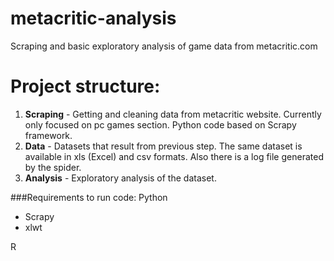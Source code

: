 metacritic-analysis
===================

Scraping and basic exploratory analysis of game data from metacritic.com

# Project structure:
1. **Scraping** - Getting and cleaning data from metacritic website. Currently only focused on pc games section. Python code based on Scrapy framework.
2. **Data** - Datasets that result from previous step. The same dataset is available in xls (Excel) and csv formats. Also there is a log file generated by the spider.
3. **Analysis** - Exploratory analysis of the dataset. 

###Requirements to run code:
Python
* Scrapy
* xlwt

R
